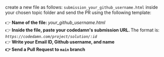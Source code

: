 create a new file as follows: `submission_your_github_username.html` inside your chosen topic folder and send the PR using the following template:

👉   <b>Name of the file: </b> <i>your_github_username.html</i><br/>
👉   <b>Inside the file, paste your codedamn's submission URL. </b> The format is: <i>`https://codedamn.com/project/solution/:id`</i><br/>
👉   <b>Write your Email ID, Github username, and name<br/>
👉   <b>Send a Pull Request</b> to `main` branch<br/>

